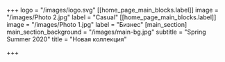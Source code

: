 +++
logo = "/images/logo.svg"
[[home_page_main_blocks.label]]
image = "/images/Photo 2.jpg"
label = "Casual"
[[home_page_main_blocks.label]]
image = "/images/Photo 1.jpg"
label = "Бизнес"
[main_section]
main_section_background = "/images/main-bg.jpg"
subtitle = "Spring Summer 2020"
title = "Новая коллекция"

+++
